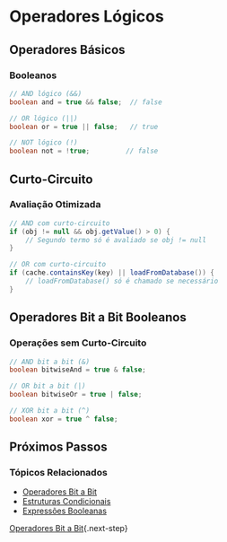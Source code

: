 # Operadores Lógicos

## Operadores Básicos

### Booleanos
```java
// AND lógico (&&)
boolean and = true && false;  // false

// OR lógico (||)
boolean or = true || false;   // true

// NOT lógico (!)
boolean not = !true;         // false
```

## Curto-Circuito

### Avaliação Otimizada
```java
// AND com curto-circuito
if (obj != null && obj.getValue() > 0) {
    // Segundo termo só é avaliado se obj != null
}

// OR com curto-circuito
if (cache.containsKey(key) || loadFromDatabase()) {
    // loadFromDatabase() só é chamado se necessário
}
```

## Operadores Bit a Bit Booleanos

### Operações sem Curto-Circuito
```java
// AND bit a bit (&)
boolean bitwiseAnd = true & false;

// OR bit a bit (|)
boolean bitwiseOr = true | false;

// XOR bit a bit (^)
boolean xor = true ^ false;
```

## Próximos Passos

### Tópicos Relacionados
- [Operadores Bit a Bit](bitwise.md)
- [Estruturas Condicionais](conditionals.md)
- [Expressões Booleanas](boolean-expressions.md)

[Operadores Bit a Bit](bitwise.md){.next-step}